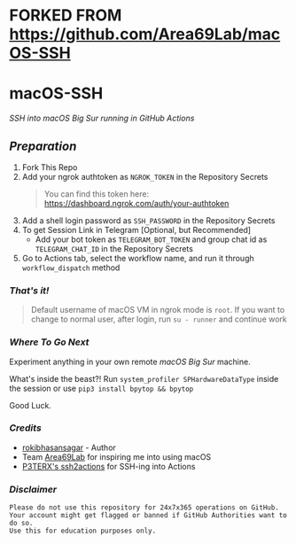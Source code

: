 # FORKED FROM https://github.com/Area69Lab/macOS-SSH

# macOS-SSH

_SSH into macOS Big Sur running in GitHub Actions_

## _Preparation_

1. Fork This Repo
2. Add your ngrok authtoken as `NGROK_TOKEN` in the Repository Secrets
   > You can find this token here: https://dashboard.ngrok.com/auth/your-authtoken
3. Add a shell login password as `SSH_PASSWORD` in the Repository Secrets
4. To get Session Link in Telegram [Optional, but Recommended]
   - Add  your bot token as `TELEGRAM_BOT_TOKEN` and group chat id as `TELEGRAM_CHAT_ID` in the Repository Secrets
5. Go to Actions tab, select the workflow name, and run it through `workflow_dispatch` method

### _That's it!_

> Default username of macOS VM in ngrok mode is `root`. If you want to change to normal user, after login, run `su - runner` and continue work

### _Where To Go Next_

Experiment anything in your own remote _macOS Big Sur_ machine.

What's inside the beast?! Run `system_profiler SPHardwareDataType` inside the session or use `pip3 install bpytop && bpytop`

Good Luck.

### _Credits_

- [rokibhasansagar](https://github.com/rokibhasansagar) - Author
- Team [Area69Lab](https://github.com/Area69Lab) for inspiring me into using macOS
- [P3TERX's ssh2actions](https://github.com/P3TERX/ssh2actions) for SSH-ing into Actions

### _Disclaimer_

```text
Please do not use this repository for 24x7x365 operations on GitHub.
Your account might get flagged or banned if GitHub Authorities want to do so.
Use this for education purposes only.
```
